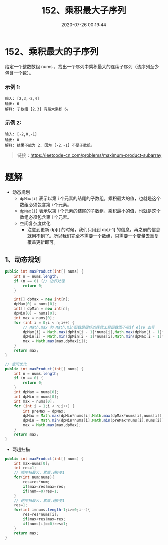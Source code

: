 ﻿---
title: 152、乘积最大子序列
categories:
- leetcode
tags:
  - null
date: 2020-07-26 00:19:44
---

# 152、乘积最大的子序列
给定一个整数数组 nums ，找出一个序列中乘积最大的连续子序列（该序列至少包含一个数）。

### 示例 1:

```
输入: [2,3,-2,4]
输出: 6
解释: 子数组 [2,3] 有最大乘积 6。
```
### 示例 2:

```
输入: [-2,0,-1]
输出: 0
解释: 结果不能为 2, 因为 [-2,-1] 不是子数组。
```

> 链接：https://leetcode-cn.com/problems/maximum-product-subarray


# 题解
- 动态规划
  - `dpMax[i]` 表示以第 i 个元素的结尾的子数组，乘积最大的值，也就是这个数组必须包含第 i 个元素。
  - `dpMax[i]` 表示以第 i 个元素的结尾的子数组，乘积最小的值，也就是这个数组必须包含第 i 个元素。
  - 空间复杂度优化
    - 注意到更新 dp[i] 的时候，我们只用到 dp[i-1] 的信息，再之前的信息就用不到了。所以我们完全不需要一个数组，只需要一个变量去重复覆盖更新即可。
## 1、动态规划
```java
public int maxProduct(int[] nums) {
    int n = nums.length;
    if (n == 0) {// 边界处理
        return 0;
    }

    int[] dpMax = new int[n];
    dpMax[0] = nums[0];
    int[] dpMin = new int[n];
    dpMin[0] = nums[0];
    int max = nums[0];
    for (int i = 0;i < n;i++) {
        // Math.max 和 Math.min函数是很好的择优工具函数而不用if else 去写
        dpMax[i] = Math.max(dpMin[i - 1]*nums[i],Math.max(dpMax[i - 1]*nums[i],nums[i]));
        dpMin[i] = Math.min(dpMin[i - 1]*nums[i],Math.min(dpMax[i - 1]*nums[i],nums[i]));
        max = Math.max(max,dpMax[i]);
    }
    return max;
}

// 空间优化
public int maxProduct(int[] nums) {
    int n = nums.length;
    if (n == 0) {
        return 0;
    }
    int dpMax = nums[0];
    int dpMin = nums[0];
    int max = nums[0];
    for (int i = 1;i < n;i++) {
        int preMax = dpMax;
        dpMax = Math.max(dpMin*nums[i],Math.max(dpMax*nums[i],nums[i]));
        dpMin = Math.min(dpMin*nums[i],Math.min(preMax*nums[i],nums[i]));
        max = Math.max(max,dpMax);
    }
    return max;
}
```
- 两趟扫描
```java
public int maxProduct(int[] nums) {
    int max=nums[0];
    int res=1;
    // 顺序扫最大，累乘,遇0变1
    for(int num:nums){
        res=res*num;
        if(max<res)max=res;
        if(num==0)res=1;
    }
    // 逆序扫最大，累乘,遇0变1
    res=1;
    for(int i=nums.length-1;i>=0;i--){
        res=res*nums[i];
        if(max<res)max=res;
        if(nums[i]==0)res=1;
    }
    return max;
}
```